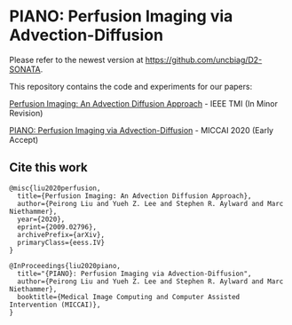 # PIANO: Perfusion Imaging via Advection-Diffusion

Please refer to the newest version at https://github.com/uncbiag/D2-SONATA.

This repository contains the code and experiments for our papers:

[Perfusion Imaging: An Advection Diffusion Approach](https://arxiv.org/abs/2009.02796) - IEEE TMI (In Minor Revision)

[PIANO: Perfusion Imaging via Advection-Diffusion](https://link.springer.com/chapter/10.1007/978-3-030-59728-3_67) - MICCAI 2020 (Early Accept)

## Cite this work
    
    @misc{liu2020perfusion,
      title={Perfusion Imaging: An Advection Diffusion Approach}, 
      author={Peirong Liu and Yueh Z. Lee and Stephen R. Aylward and Marc Niethammer},
      year={2020},
      eprint={2009.02796},
      archivePrefix={arXiv},
      primaryClass={eess.IV}
    }
    
    @InProceedings{liu2020piano,
      title="{PIANO}: Perfusion Imaging via Advection-Diffusion",
      author={Peirong Liu and Yueh Z. Lee and Stephen R. Aylward and Marc Niethammer}, 
      booktitle={Medical Image Computing and Computer Assisted Intervention (MICCAI)},
    }
